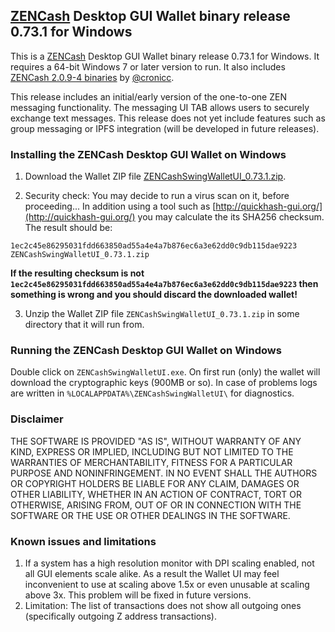 ## [ZENCash](https://zensystem.io/) Desktop GUI Wallet binary release 0.73.1 for Windows

This is a [ZENCash](https://zensystem.io/) Desktop GUI Wallet binary release 0.73.1 for Windows. 
It requires a 64-bit Windows 7 or later version to run. It also includes [ZENCash 2.0.9-4 binaries](https://github.com/ZencashOfficial/zen/releases/tag/v2.0.9-4) by [@cronicc](https://github.com/cronicc). 

This release includes an initial/early version of the one-to-one ZEN messaging functionality. The messaging 
UI TAB allows users to securely exchange text messages. This release does not yet include features such as 
group messaging or IPFS integration (will be developed in future releases). 

### Installing the ZENCash Desktop GUI Wallet on Windows

1. Download the Wallet ZIP file 
[ZENCashSwingWalletUI_0.73.1.zip](https://github.com/ZencashOfficial/zencash-swing-wallet-ui/releases/download/0.73.1/ZENCashSwingWalletUI_0.73.1.zip). 

2. Security check: You may decide to run a virus scan on it, before proceeding... In addition using a tool 
such as [http://quickhash-gui.org/](http://quickhash-gui.org/) you may calculate the its SHA256 checksum. The 
result should be:
```
1ec2c45e86295031fdd663850ad55a4e4a7b876ec6a3e62dd0c9db115dae9223  ZENCashSwingWalletUI_0.73.1.zip
```
**If the resulting checksum is not `1ec2c45e86295031fdd663850ad55a4e4a7b876ec6a3e62dd0c9db115dae9223` then**
**something is wrong and you should discard the downloaded wallet!**

3. Unzip the Wallet ZIP file `ZENCashSwingWalletUI_0.73.1.zip` in some directory that it will run from.
   
### Running the ZENCash Desktop GUI Wallet on Windows

Double click on `ZENCashSwingWalletUI.exe`. On first run (only) the wallet will download the cryptographic keys 
(900MB or so). In case of problems logs are written in `%LOCALAPPDATA%\ZENCashSwingWalletUI\` for diagnostics.


### Disclaimer

THE SOFTWARE IS PROVIDED "AS IS", WITHOUT WARRANTY OF ANY KIND, EXPRESS OR
IMPLIED, INCLUDING BUT NOT LIMITED TO THE WARRANTIES OF MERCHANTABILITY,
FITNESS FOR A PARTICULAR PURPOSE AND NONINFRINGEMENT. IN NO EVENT SHALL THE
AUTHORS OR COPYRIGHT HOLDERS BE LIABLE FOR ANY CLAIM, DAMAGES OR OTHER
LIABILITY, WHETHER IN AN ACTION OF CONTRACT, TORT OR OTHERWISE, ARISING FROM,
OUT OF OR IN CONNECTION WITH THE SOFTWARE OR THE USE OR OTHER DEALINGS IN THE
SOFTWARE.

### Known issues and limitations
1. If a system has a high resolution monitor with DPI scaling enabled, not all GUI elements scale alike.
As a result the Wallet UI may feel inconvenient to use at scaling above 1.5x or even unusable at scaling above 3x.
This problem will be fixed in future versions.
1. Limitation: The list of transactions does not show all outgoing ones (specifically outgoing Z address 
transactions).  
